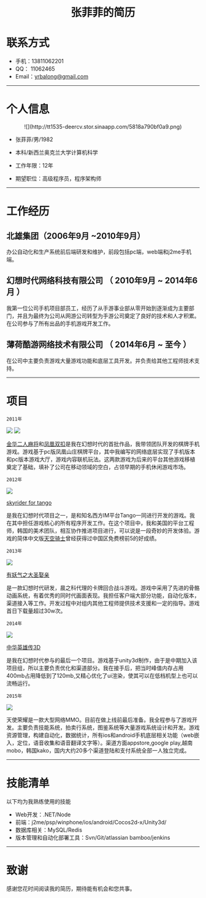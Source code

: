 # <center>张菲菲的简历</center>


# 联系方式

- 手机：13811062201
- QQ： 11062465
- Email：yrbalong@gmail.com 

---

# 个人信息						

 <center>![](http://tt1535-deercv.stor.sinaapp.com/5818a790bf0a9.png)</center>

 - 张菲菲/男/1982                      
 - 本科/新西兰奥克兰大学计算机科学 
 - 工作年限：12年

 - 期望职位：高级程序员，程序架构师

---

# 工作经历
## 北雄集团（2006年9月 ~2010年9月）

办公自动化和生产系统前后端研发和维护，前段包括pc端，web端和j2me手机端。

## 幻想时代网络科技有限公司 （ 2010年9月 ~ 2014年6月 ）

我第一位公司手机项目部员工，经历了从手游事业部从零开始到逐渐成为主要部门，并且为最终为公司从网游公司转型为手游公司奠定了良好的技术和人才积累。在公司参与了所有出品的手机游戏开发工作。
 
## 薄荷酷游网络技术有限公司 （ 2014年6月 ~ 至今 ）

在公司中主要负责游戏大量游戏功能和底层工具开发。并负责给其他工程师技术支持。

---

# 项目
`2011年`

![](http://tt1535-deercv.stor.sinaapp.com/5818b7f6dfbb3.jpg)
![](http://tt1535-deercv.stor.sinaapp.com/5818b6cd95a7e.jpg)

[金华二人麻将](http://shouji.baidu.com/game/148676.html)和[凤凰双扣](http://shouji.baidu.com/game/1509349.html)是我在幻想时代的首批作品，我带领团队开发的棋牌手机游戏。游戏基于pc版凤凰山庄棋牌平台，其中我编写的网络底层实现了手机版本和pc版本游戏大厅，游戏内容联机玩法。这两款游戏为后来的平台其他游戏移植奠定了基础，填补了公司在移动领域的空白，占领早期的手机休闲游戏市场。

`2012年`

![](http://tt1535-deercv.stor.sinaapp.com/5818dc77dea28.png)

[skyrider for tango](https://itunes.apple.com/cn/app/sky-rider-for-tango/id715396511?mt=8)

是我在幻想时代项目之一，是和知名西方IM平台Tango一同进行开发的游戏。我在其中担任游戏核心的所有程序开发工作。在这个项目中，我和美国的平台工程师，韩国的美术团队，相互协作推进项目进行，可以说是一段奇妙的开发体验。游戏的简体中文版[天空骑士](https://itunes.apple.com/cn/app/tian-kong-qi-shi-zhong-wen-ban/id635711566?mt=8)曾经获得过中国区免费榜前5的好成绩。

`2013年`

![](http://tt1535-deercv.stor.sinaapp.com/5818c3d6a8e58.jpg)

[有妖气之大圣娶亲](http://u.360.cn/yyq/)

是一款幻想时代研发，晨之科代理的卡牌回合战斗游戏。游戏中采用了先进的骨骼动画系统，有着优秀的同时代画面表现。我担任客户端大部分功能，自动化版本，渠道接入等工作。开发过程中对组内其他工程师提供技术支援和一定的指导。游戏首日下载量超过30w次。


`2014年`

![](http://tt1535-deercv.stor.sinaapp.com/5818c66feb00c.jpg)

[中华英雄传3D](http://zhyxz.tdgame.cn/)

是我在幻想时代参与的最后一个项目。游戏基于unity3d制作，由于是中期加入该项目组，所以主要负责优化和渠道部分。我在接手后，把当时峰值内存占用400mb占用降低到了120mb,又精心优化了ui渲染，使其可以在低档机型上也可以流畅运行。

`2015年`

![](http://tt1535-deercv.stor.sinaapp.com/5818c99808d5f.png)


天使荣耀是一款大型网络MMO。目前在做上线前最后准备。我全程参与了游戏开发。主要负责技能系统，拍卖行系统，图鉴系统等大量游戏系统设计和开发。游戏资源管理，构建自动化，数据统计，所有ios和android手机底层相关功能（web嵌入，定位，语音收集和语音翻译文字等）。渠道方面appstore,google play,越南mobo，韩国kako，国内大约20多个渠道登陆和支付系统全部一人独立完成。

---

# 技能清单

以下均为我熟练使用的技能

- Web开发：.NET/Node
- 前端：j2me/psp/winphone/ios/android/Cocos2d-x/Unity3d/
- 数据库相关：MySQL/Redis
- 版本管理和自动化部署工具：Svn/Git/atlassian bamboo/jenkins

---

# 致谢
感谢您花时间阅读我的简历，期待能有机会和您共事。
